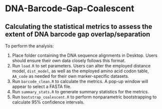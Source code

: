 # DNA-Barcode-Gap-Coalescent

## Calculating the statistical metrics to assess the extent of DNA barcode gap overlap/separation

To perform the analysis:

1. Place folder containing the DNA sequence alignments in Desktop. Users should ensure their own data closely follows this format.
2. Run `load.R` to set parameters. Users can alter the employed distance model, `dist_model`, as well as the employed amino acid codon table, `AA_code` as needed for their own marker-specific datasets.
3. Run `barcode_clean.R` to calculate the metrics. A pop-up window will appear to select a FASTA file.
4. Run `summary_stats.R` to generate summary statistics for the metrics.
5. Run `bootstrap_coalescent.R` to perform nonparametric bootstrapping to calculate 95% confidence intervals.


